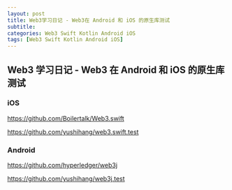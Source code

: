 ```yaml
---
layout: post
title: Web3学习日记 - Web3在 Android 和 iOS 的原生库测试
subtitle:
categories: Web3 Swift Kotlin Android iOS
tags: [Web3 Swift Kotlin Android iOS]
---
```


## Web3 学习日记 - Web3 在 Android 和 iOS 的原生库测试

### iOS

<https://github.com/Boilertalk/Web3.swift>

<https://github.com/yushihang/web3.swift.test>

### Android

<https://github.com/hyperledger/web3j>

<https://github.com/yushihang/web3j.test>
